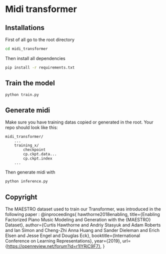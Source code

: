 # Midi transformer

## Installations

First of all go to the root directory

```bash
cd midi_transformer
```

Then install all dependencies
```bash
pip install -r requirements.txt
```

## Train the model

```bash
python train.py
```

## Generate midi

Make sure you have training datas copied or generated in the root.
Your repo should look like this:

```
midi_transformer/
    ...
    training_x/
        checkpoint
        cp.ckpt.data...
        cp.ckpt.index
    ...
```

Then generate midi with

```bash
python inference.py
```

## Copyright

The MAESTRO dataset used to train our Transformer, was introduced in the following paper :
@inproceedings{
  hawthorne2018enabling,
  title={Enabling Factorized Piano Music Modeling and Generation with the {MAESTRO} Dataset},
  author={Curtis Hawthorne and Andriy Stasyuk and Adam Roberts and Ian Simon and Cheng-Zhi Anna Huang and Sander Dieleman and Erich Elsen and Jesse Engel and Douglas Eck},
  booktitle={International Conference on Learning Representations},
  year={2019},
  url={https://openreview.net/forum?id=r1lYRjC9F7},
}